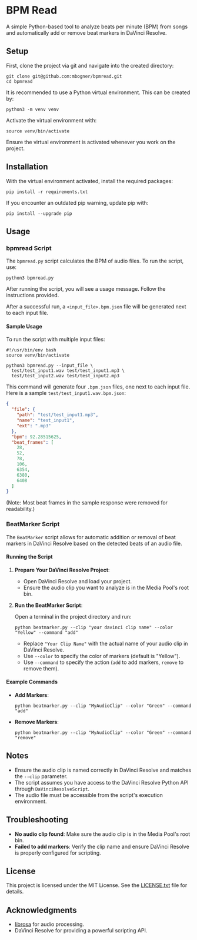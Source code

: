 # BPM Read

A simple Python-based tool to analyze beats per minute (BPM) from songs and automatically add or remove beat markers in
DaVinci Resolve.

## Setup

First, clone the project via git and navigate into the created directory:

```shell
git clone git@github.com:mbogner/bpmread.git
cd bpmread
```

It is recommended to use a Python virtual environment. This can be created by:

```shell
python3 -m venv venv
```

Activate the virtual environment with:

```shell
source venv/bin/activate
```

Ensure the virtual environment is activated whenever you work on the project.

## Installation

With the virtual environment activated, install the required packages:

```shell
pip install -r requirements.txt
```

If you encounter an outdated pip warning, update pip with:

```shell
pip install --upgrade pip
```

## Usage

### bpmread Script

The `bpmread.py` script calculates the BPM of audio files. To run the script, use:

```shell
python3 bpmread.py
```

After running the script, you will see a usage message. Follow the instructions provided.

After a successful run, a `<input_file>.bpm.json` file will be generated next to each input file.

#### Sample Usage

To run the script with multiple input files:

```shell
#!/usr/bin/env bash
source venv/bin/activate

python3 bpmread.py --input_file \
  test/test_input1.wav test/test_input1.mp3 \
  test/test_input2.wav test/test_input2.mp3
```

This command will generate four `.bpm.json` files, one next to each input file. Here is a sample
`test/test_input1.wav.bpm.json`:

```json
{
  "file": {
    "path": "test/test_input1.mp3",
    "name": "test_input1",
    "ext": ".mp3"
  },
  "bpm": 92.28515625,
  "beat_frames": [
    28,
    52,
    78,
    106,
    6354,
    6380,
    6408
  ]
}
```

(Note: Most beat frames in the sample response were removed for readability.)

### BeatMarker Script

The `BeatMarker` script allows for automatic addition or removal of beat markers in DaVinci Resolve based on the
detected beats of an audio file.

#### Running the Script

1. **Prepare Your DaVinci Resolve Project**:
    - Open DaVinci Resolve and load your project.
    - Ensure the audio clip you want to analyze is in the Media Pool's root bin.

2. **Run the BeatMarker Script**:

   Open a terminal in the project directory and run:

   ```shell
   python beatmarker.py --clip "your davinci clip name" --color "Yellow" --command "add"
   ```

    - Replace `"Your Clip Name"` with the actual name of your audio clip in DaVinci Resolve.
    - Use `--color` to specify the color of markers (default is "Yellow").
    - Use `--command` to specify the action (`add` to add markers, `remove` to remove them).

#### Example Commands

- **Add Markers**:
    ```shell
    python beatmarker.py --clip "MyAudioClip" --color "Green" --command "add"
    ```
- **Remove Markers**:
    ```shell
    python beatmarker.py --clip "MyAudioClip" --color "Green" --command "remove"
    ```

## Notes

- Ensure the audio clip is named correctly in DaVinci Resolve and matches the `--clip` parameter.
- The script assumes you have access to the DaVinci Resolve Python API through `DaVinciResolveScript`.
- The audio file must be accessible from the script's execution environment.

## Troubleshooting

- **No audio clip found**: Make sure the audio clip is in the Media Pool's root bin.
- **Failed to add markers**: Verify the clip name and ensure DaVinci Resolve is properly configured for scripting.

## License

This project is licensed under the MIT License. See the [LICENSE.txt](LICENSE.txt) file for details.

## Acknowledgments

- [librosa](https://librosa.org/) for audio processing.
- DaVinci Resolve for providing a powerful scripting API.
